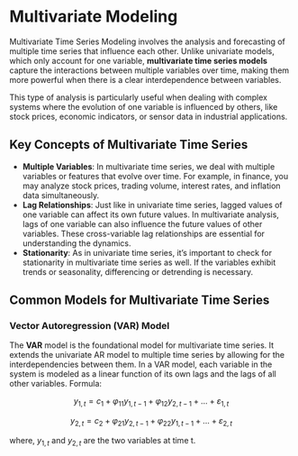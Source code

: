 # Multivariate Modeling

Multivariate Time Series Modeling involves the analysis and forecasting of multiple time series that influence each other. Unlike univariate models, which only account for one variable, **multivariate time series models** capture the interactions between multiple variables over time, making them more powerful when there is a clear interdependence between variables.

This type of analysis is particularly useful when dealing with complex systems where the evolution of one variable is influenced by others, like stock prices, economic indicators, or sensor data in industrial applications.

## Key Concepts of Multivariate Time Series

- **Multiple Variables**: In multivariate time series, we deal with multiple variables or features that evolve over time. For example, in finance, you may analyze stock prices, trading volume, interest rates, and inflation data simultaneously.
- **Lag Relationships**: Just like in univariate time series, lagged values of one variable can affect its own future values. In multivariate analysis, lags of one variable can also influence the future values of other variables. These cross-variable lag relationships are essential for understanding the dynamics.
- **Stationarity**: As in univariate time series, it’s important to check for stationarity in multivariate time series as well. If the variables exhibit trends or seasonality, differencing or detrending is necessary.

## Common Models for Multivariate Time Series

### Vector Autoregression (VAR) Model

The **VAR** model is the foundational model for multivariate time series. It extends the univariate AR model to multiple time series by allowing for the interdependencies between them.
In a VAR model, each variable in the system is modeled as a linear function of its own lags and the lags of all other variables.
Formula:

$$
y_{1,t} = c_1 + φ_{11}y_{1,t-1} + φ_{12}y_{2, t-1} + \dots + ε_{1, t}
$$

$$
y_{2,t} = c_2 + φ_{21}y_{2,t-1} + φ_{22}y_{1, t-1} + \dots + ε_{2, t}
$$

where, $y_{1,t}$ and $y_{2, t}$ are the two variables at time t.